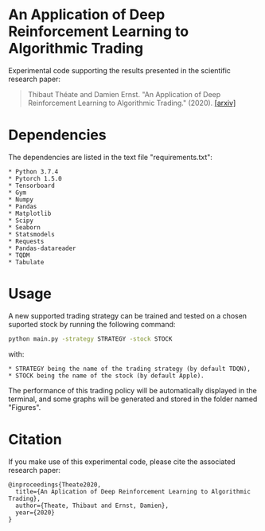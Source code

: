 # An Application of Deep Reinforcement Learning to Algorithmic Trading
Experimental code supporting the results presented in the scientific research paper:
> Thibaut Théate and Damien Ernst. "An Application of Deep Reinforcement Learning to Algorithmic Trading." (2020).
> [[arxiv]](https://arxiv.org/abs/2004.06627)



# Dependencies

The dependencies are listed in the text file "requirements.txt":
```
* Python 3.7.4
* Pytorch 1.5.0
* Tensorboard
* Gym
* Numpy
* Pandas
* Matplotlib
* Scipy
* Seaborn
* Statsmodels
* Requests
* Pandas-datareader
* TQDM
* Tabulate
```



# Usage

A new supported trading strategy can be trained and tested on a chosen suported stock by running the following command:

```bash
python main.py -strategy STRATEGY -stock STOCK
```

with:
```
* STRATEGY being the name of the trading strategy (by default TDQN),
* STOCK being the name of the stock (by default Apple).
```

The performance of this trading policy will be automatically displayed in the terminal, and some graphs will be generated and stored in the folder named "Figures".



# Citation

If you make use of this experimental code, please cite the associated research paper:

```
@inproceedings{Theate2020,
  title={An Aplication of Deep Reinforcement Learning to Algorithmic Trading},
  author={Theate, Thibaut and Ernst, Damien},
  year={2020}
}
```
